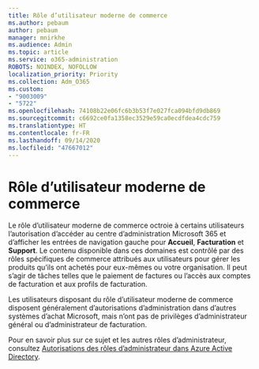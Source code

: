 ```yaml
---
title: Rôle d’utilisateur moderne de commerce
ms.author: pebaum
author: pebaum
manager: mnirkhe
ms.audience: Admin
ms.topic: article
ms.service: o365-administration
ROBOTS: NOINDEX, NOFOLLOW
localization_priority: Priority
ms.collection: Adm_O365
ms.custom:
- "9003009"
- "5722"
ms.openlocfilehash: 74108b22e06fc6b3b53f7e027fca094bfd9db869
ms.sourcegitcommit: c6692ce0fa1358ec3529e59ca0ecdfdea4cdc759
ms.translationtype: HT
ms.contentlocale: fr-FR
ms.lasthandoff: 09/14/2020
ms.locfileid: "47667012"
---
```

# <a name="modern-commerce-user-role"></a>Rôle d’utilisateur moderne de commerce

Le rôle d’utilisateur moderne de commerce octroie à certains utilisateurs l’autorisation d’accéder au centre d’administration Microsoft 365 et d’afficher les entrées de navigation gauche pour **Accueil**, **Facturation** et **Support**. Le contenu disponible dans ces domaines est contrôlé par des rôles spécifiques de commerce attribués aux utilisateurs pour gérer les produits qu’ils ont achetés pour eux-mêmes ou votre organisation. Il peut s’agir de tâches telles que le paiement de factures ou l’accès aux comptes de facturation et aux profils de facturation.

Les utilisateurs disposant du rôle d’utilisateur moderne de commerce disposent généralement d’autorisations d’administration dans d’autres systèmes d’achat Microsoft, mais n’ont pas de privilèges d’administrateur général ou d’administrateur de facturation.

Pour en savoir plus sur ce sujet et les autres rôles d’administrateur, consultez [Autorisations des rôles d’administrateur dans Azure Active Directory](https://docs.microsoft.com/azure/active-directory/users-groups-roles/directory-assign-admin-roles#modern-commerce-administrator).
